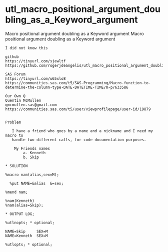 # utl_macro_positional_argument_doubling_as_a_Keyword_argument
Macro positional argument doubling as a Keyword argument
    Macro positional argument doubling as a Keyword argument

    I did not know this

    github
    https://tinyurl.com/sjewltf
    https://github.com/rogerjdeangelis/utl_macro_positional_argument_doubling_as_a_Keyword_argument

    SAS Forum
    https://tinyurl.com/u65xlo8
    https://communities.sas.com/t5/SAS-Programming/Macro-function-to-determine-the-column-type-DATE-DATETIME-TIME/m-p/633586

    Our Own Q
    Quentin McMullen
    qmcmullen.sas@gmail.com
    https://communities.sas.com/t5/user/viewprofilepage/user-id/19879


    Problem

       I have a friend who goes by a name and a nickname and I need my macro to
       handle two different calls, for code documentation purposes.

        My Friends names
            a. Kenneth
            b. Skip

    * SOLUTION

    %macro nam(alias,sex=M);

      %put NAME=&alias  &=sex;

    %mend nam;

    %nam(Kenneth)
    %nam(alias=Skip);

    * OUTPUT LOG;

    %utlnopts; * optional;

    NAME=Skip     SEX=M
    NAME=Kenneth  SEX=M

    %utlopts; * optional;

